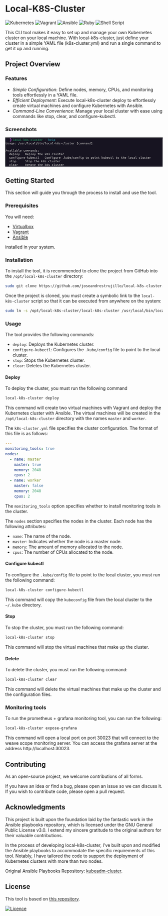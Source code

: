 # Local-K8S-Cluster

![Kubernetes](https://img.shields.io/badge/kubernetes-%23326ce5.svg?style=for-the-badge&logo=kubernetes&logoColor=white)
![Vagrant](https://img.shields.io/badge/vagrant-%231563FF.svg?style=for-the-badge&logo=vagrant&logoColor=white)
![Ansible](https://img.shields.io/badge/ansible-%231A1918.svg?style=for-the-badge&logo=ansible&logoColor=white)
![Ruby](https://img.shields.io/badge/ruby-%23CC342D.svg?style=for-the-badge&logo=ruby&logoColor=white)
![Shell Script](https://img.shields.io/badge/shell_script-%23121011.svg?style=for-the-badge&logo=gnu-bash&logoColor=white)

This CLI tool makes it easy to set up and manage your own Kubernetes cluster on your local machine. With local-k8s-cluster, just define your cluster in a simple YAML file (k8s-cluster.yml) and run a single command to get it up and running.

## Project Overview

### Features

- _Simple Configuration_: Define nodes, memory, CPUs, and monitoring tools effortlessly in a YAML file.
- _Efficient Deployment_: Execute local-k8s-cluster deploy to effortlessly create virtual machines and configure Kubernetes with Ansible.
- _Command-Line Convenience_: Manage your local cluster with ease using commands like stop, clear, and configure-kubectl.

### Screenshots

![Help command output](./docs/help.png)

## Getting Started

This section will guide you through the process to install and use the tool.

### Prerequisites

You will need:

- [Virtualbox](https://www.virtualbox.org/)
- [Vagrant](https://www.vagrantup.com/)
- [Ansible](https://www.ansible.com/)

installed in your system.

### Installation

To install the tool, it is recommended to clone the project from GitHub into the `/opt/local-k8s-cluster` directory:

```bash
sudo git clone https://github.com/joseandrestrujillo/local-k8s-cluster.git /opt/local-k8s-cluster
```

Once the project is cloned, you must create a symbolic link to the `local-k8s-cluster` script so that it can be executed from anywhere on the system:

```bash
sudo ln -s /opt/local-k8s-cluster/local-k8s-cluster /usr/local/bin/local-k8s-cluster
```

### Usage

The tool provides the following commands:

- `deploy`: Deploys the Kubernetes cluster.
- `configure-kubectl`: Configures the `.kube/config` file to point to the local cluster.
- `stop`: Stops the Kubernetes cluster.
- `clear`: Deletes the Kubernetes cluster.

#### Deploy

To deploy the cluster, you must run the following command

```bash
local-k8s-cluster deploy
```

This command will create two virtual machines with Vagrant and deploy the Kubernetes cluster with Ansible. The virtual machines will be created in the `/opt/local-k8s-cluster` directory with the names `master` and `worker`.

The `k8s-cluster.yml` file specifies the cluster configuration. The format of this file is as follows:

```yml
---
monitoring_tools: true
nodes:
  - name: master
    master: true
    memory: 2048
    cpus: 2
  - name: worker
    master: false
    memory: 2048
    cpus: 2
```

The `monitoring_tools` option specifies whether to install monitoring tools in the cluster.

The `nodes` section specifies the nodes in the cluster. Each node has the following attributes:

- `name`: The name of the node.
- `master`: Indicates whether the node is a master node.
- `memory`: The amount of memory allocated to the node.
- `cpus`: The number of CPUs allocated to the node.

#### Configure kubectl

To configure the `.kube/config` file to point to the local cluster, you must run the following command:

```bash
local-k8s-cluster configure-kubectl
```

This command will copy the `kubeconfig` file from the local cluster to the `~/.kube` directory.

#### Stop

To stop the cluster, you must run the following command:

```bash
local-k8s-cluster stop
```

This command will stop the virtual machines that make up the cluster.

#### Delete

To delete the cluster, you must run the following command:

```bash
local-k8s-cluster clear
```

This command will delete the virtual machines that make up the cluster and the configuration files.

### Monitoring tools

To run the prometheus + grafana monitoring tool, you can run the following:

```bash
local-k8s-cluster expose-grafana
```

This command will open a local port on port 30023 that will connect to the weave scope monitoring server. You can access the grafana server at the address http://localhost:30023.

## Contributing

As an open-source project, we welcome contributions of all forms.

If you have an idea or find a bug, please open an issue so we can discuss it. If you wish to contribute code, please open a pull request.

## Acknowledgments

This project is built upon the foundation laid by the fantastic work in the Ansible playbooks repository, which is licensed under the GNU General Public License v3.0. I extend my sincere gratitude to the original authors for their valuable contributions.

In the process of developing local-k8s-cluster, I've built upon and modified the Ansible playbooks to accommodate the specific requirements of this tool. Notably, I have tailored the code to support the deployment of Kubernetes clusters with more than two nodes.

Original Ansible Playbooks Repository: [kubeadm-cluster](https://github.com/AudelDiaz/kubeadm-cluster/tree/main).

## License

This tool is based on [this repository](https://github.com/AudelDiaz/kubeadm-cluster/tree/main).

[![Licence](https://img.shields.io/badge/License-GNU%20GPL-blue)](./LICENSE)
